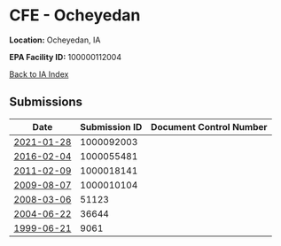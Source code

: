 # CFE - Ocheyedan

**Location:** Ocheyedan, IA

**EPA Facility ID:** 100000112004

[Back to IA Index](../../index.md)

## Submissions

| Date | Submission ID | Document Control Number |
|------|--------------|-------------------------|
| [2021-01-28](submissions/1000092003.md) | 1000092003 |  |
| [2016-02-04](submissions/1000055481.md) | 1000055481 |  |
| [2011-02-09](submissions/1000018141.md) | 1000018141 |  |
| [2009-08-07](submissions/1000010104.md) | 1000010104 |  |
| [2008-03-06](submissions/51123.md) | 51123 |  |
| [2004-06-22](submissions/36644.md) | 36644 |  |
| [1999-06-21](submissions/9061.md) | 9061 |  |
